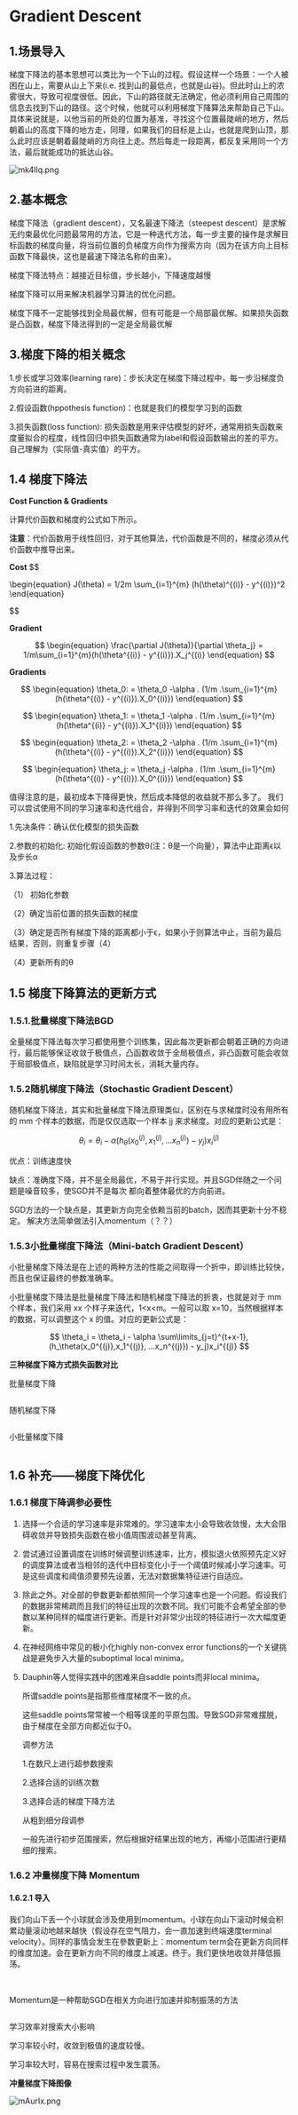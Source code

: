 # Gradient Descent

## 1.场景导入

梯度下降法的基本思想可以类比为一个下山的过程。假设这样一个场景：一个人被困在山上，需要从山上下来(i.e. 找到山的最低点，也就是山谷)。但此时山上的浓雾很大，导致可视度很低。因此，下山的路径就无法确定，他必须利用自己周围的信息去找到下山的路径。这个时候，他就可以利用梯度下降算法来帮助自己下山。具体来说就是，以他当前的所处的位置为基准，寻找这个位置最陡峭的地方，然后朝着山的高度下降的地方走，同理，如果我们的目标是上山，也就是爬到山顶，那么此时应该是朝着最陡峭的方向往上走。然后每走一段距离，都反复采用同一个方法，最后就能成功的抵达山谷。

<img src="https://s2.ax1x.com/2019/08/14/mk4Ilq.png" alt="mk4Ilq.png" border="0" />

## 2.基本概念

梯度下降法（gradient descent），又名最速下降法（steepest descent）是求解无约束最优化问题最常用的方法，它是一种迭代方法，每一步主要的操作是求解目标函数的梯度向量，将当前位置的负梯度方向作为搜索方向（因为在该方向上目标函数下降最快，这也是最速下降法名称的由来）。

梯度下降法特点：越接近目标值，步长越小，下降速度越慢

梯度下降可以用来解决机器学习算法的优化问题。

梯度下降不一定能够找到全局最优解，但有可能是一个局部最优解。如果损失函数是凸函数，梯度下降法得到的一定是全局最优解

##  3.梯度下降的相关概念

1.步长或学习效率(learning rare)：步长决定在梯度下降过程中，每一步沿梯度负方向前进的距离。

2.假设函数(hppothesis function)：也就是我们的模型学习到的函数 

3.损失函数(loss function): 损失函数是用来评估模型的好坏，通常用损失函数来度量拟合的程度，线性回归中损失函数通常为label和假设函数输出的差的平方。自己理解为（实际值-真实值）的平方。

## 1.4  梯度下降法

**Cost Function & Gradients**

计算代价函数和梯度的公式如下所示。

**注意**：代价函数用于线性回归，对于其他算法，代价函数是不同的，梯度必须从代价函数中推导出来。

**Cost**
$$

\begin{equation}
J(\theta) = 1/2m \sum_{i=1}^{m} (h(\theta)^{(i)} - y^{(i)})^2
\end{equation}

$$

**Gradient**

$$
\begin{equation}
\frac{\partial J(\theta)}{\partial \theta_j} = 1/m\sum_{i=1}^{m}(h(\theta^{(i)} - y^{(i)}).X_j^{(i)}
\end{equation}
$$


**Gradients**


$$
\begin{equation} \theta_0: = \theta_0 -\alpha . (1/m .\sum_{i=1}^{m}(h(\theta^{(i)} - y^{(i)}).X_0^{(i)}) \end{equation}
$$

$$
\begin{equation} \theta_1: = \theta_1 -\alpha . (1/m .\sum_{i=1}^{m}(h(\theta^{(i)} - y^{(i)}).X_1^{(i)}) \end{equation}
$$

$$
\begin{equation} \theta_2: = \theta_2 -\alpha . (1/m .\sum_{i=1}^{m}(h(\theta^{(i)} - y^{(i)}).X_2^{(i)}) \end{equation}
$$

$$
\begin{equation} \theta_j: = \theta_j -\alpha . (1/m .\sum_{i=1}^{m}(h(\theta^{(i)} - y^{(i)}).X_0^{(i)}) \end{equation}
$$

值得注意的是，最初成本下降得更快，然后成本降低的收益就不那么多了。 我们可以尝试使用不同的学习速率和迭代组合，并得到不同学习率和迭代的效果会如何

1.先决条件：确认优化模型的损失函数

2.参数的初始化: 初始化假设函数的参数θ(注：θ是一个向量），算法中止距离ϵ以及步长α

3.算法过程：

（1） 初始化参数

（2）确定当前位置的损失函数的梯度

（3）确定是否所有梯度下降的距离都小于ϵ，如果小于则算法中止，当前为最后结果，否则，则重复步骤（4）

（4）更新所有的θ

## 1.5  梯度下降算法的更新方式

### 1.5.1.批量梯度下降法BGD

全量梯度下降法每次学习都使用整个训练集，因此每次更新都会朝着正确的方向进行，最后能够保证收敛于极值点，凸函数收敛于全局极值点，非凸函数可能会收敛于局部极值点，缺陷就是学习时间太长，消耗大量内存。

### 1.5.2随机梯度下降法（Stochastic Gradient Descent）

随机梯度下降法，其实和批量梯度下降法原理类似，区别在与求梯度时没有用所有的 mm 个样本的数据，而是仅仅选取一个样本 jj 来求梯度。对应的更新公式是：


$$
\theta_i = \theta_i - \alpha (h_\theta(x_0^{(j)}, x_1^{(j)}, ...x_n^{(j)}) - y_j)x_i^{(j)}
$$


优点：训练速度快

缺点：准确度下降，并不是全局最优，不易于并行实现。并且SGD伴随之一个问题是噪音较多，使SGD并不是每次 都向着整体最优的方向前进。



SGD方法的一个缺点是，其更新方向完全依赖当前的batch，因而其更新十分不稳定。 解决方法简单做法引入momentum（？？）

### 1.5.3小批量梯度下降法（Mini-batch Gradient Descent）

小批量梯度下降法是在上述的两种方法的性能之间取得一个折中，即训练比较快，而且也保证最终的参数准确率。

小批量梯度下降法是批量梯度下降法和随机梯度下降法的折衷，也就是对于 mm 个样本，我们采用 xx 个样子来迭代，1<x<m。一般可以取 x=10，当然根据样本的数据，可以调整这个 x 的值。对应的更新公式是：


$$
\theta_i = \theta_i - \alpha \sum\limits_{j=t}^{t+x-1},(h_\theta(x_0^{(j)},x_1^{(j)}, ...x_n^{(j)}) - y_j)x_i^{(j)}
$$

**三种梯度下降方式损失函数对比**

批量梯度下降

<img src="https://s2.ax1x.com/2019/08/15/mAuS2D.png" alt="" border="0" />

随机梯度下降

<img src="https://s2.ax1x.com/2019/08/15/mAnz8O.png" alt="" border="0" />

小批量梯度下降

<img src="https://s2.ax1x.com/2019/08/15/mAnxPK.png" alt="" border="0" />

## 1.6  补充——梯度下降优化

### 1.6.1  梯度下降调参必要性

1. 选择一个合适的学习速率是非常难的。学习速率太小会导致收敛慢，太大会阻碍收敛并导致损失函数在极小值周围波动甚至背离。

2. 尝试通过设置调度在训练时候调整训练速率，比方，模拟退火依照预先定义好的调度算法或者当相邻的迭代中目标变化小于一个阈值时候减小学习速率。可是这些调度和阈值须要预先设置，无法对数据集特征进行自适应。

3. 除此之外。对全部的參数更新都依照同一个学习速率也是一个问题。假设我们的数据非常稀疏而且我们的特征出现的次数不同。我们可能不会希望全部的參数以某种同样的幅度进行更新。而是针对非常少出现的特征进行一次大幅度更新。

4. 在神经网络中常见的极小化highly non-convex error functions的一个关键挑战是避免步入大量的suboptimal local minima。 

5. Dauphin等人觉得实践中的困难来自saddle points而非local minima。

   所谓saddle points是指那些维度梯度不一致的点。

   这些saddle points常常被一个相等误差的平原包围。导致SGD非常难摆脱，由于梯度在全部方向都近似于0。

   

   调参方法

   1.在数尺上进行超参数搜索

   2.选择合适的训练次数

   3.选择合适的梯度下降方法

   从粗到细分段调参

   一般先进行初步范围搜索，然后根据好结果出现的地方，再缩小范围进行更精细的搜索。

### 1.6.2  冲量梯度下降 Momentum

#### 1.6.2.1  导入

我们向山下丢一个小球就会涉及使用到momentum。小球在向山下滚动时候会积累动量滚动地越来越快（假设存在空气阻力，会一直加速到终端速度terminal velocity）。同样的事情会发生在參数更新上：momentum term会在更新方向同样的维度加速。会在更新方向不同的维度上减速。终于。我们更快地收敛并降低振荡。

<img src="https://s2.ax1x.com/2019/08/15/mAuNzF.png" alt="" border="0" />

<img src="https://s2.ax1x.com/2019/08/15/mAuaM4.png" alt="" border="0" />

Momentum是一种帮助SGD在相关方向进行加速并抑制振荡的方法

<a href="https://imgchr.com/i/mAutRU"><img src="https://s2.ax1x.com/2019/08/15/mAutRU.png" alt="" border="0" /></a>

学习效率对搜索大小影响

学习率较小时，收敛到极值的速度较慢。

学习率较大时，容易在搜索过程中发生震荡。

**冲量梯度下降图像**

<img src="https://s2.ax1x.com/2019/08/15/mAurIx.png" alt="mAurIx.png" border="0" />